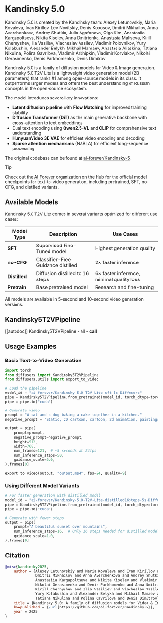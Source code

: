 <!--Copyright 2025 The HuggingFace Team. All rights reserved.
Licensed under the Apache License, Version 2.0 (the "License"); you may not use this file except in compliance with
the License. You may obtain a copy of the License at
http://www.apache.org/licenses/LICENSE-2.0
Unless required by applicable law or agreed to in writing, software distributed under the License is distributed on
an "AS IS" BASIS, WITHOUT WARRANTIES OR CONDITIONS OF ANY KIND, either express or implied. See the License for the
specific language governing permissions and limitations under the License.
-->

# Kandinsky 5.0

Kandinsky 5.0 is created by the Kandinsky team: Alexey Letunovskiy, Maria Kovaleva, Ivan Kirillov, Lev Novitskiy, Denis Koposov, Dmitrii Mikhailov, Anna Averchenkova, Andrey Shutkin, Julia Agafonova, Olga Kim, Anastasiia Kargapoltseva, Nikita Kiselev, Anna Dmitrienko,  Anastasia Maltseva, Kirill Chernyshev, Ilia Vasiliev, Viacheslav Vasilev, Vladimir Polovnikov, Yury Kolabushin, Alexander Belykh, Mikhail Mamaev, Anastasia Aliaskina, Tatiana Nikulina, Polina Gavrilova, Vladimir Arkhipkin, Vladimir Korviakov, Nikolai Gerasimenko, Denis Parkhomenko, Denis Dimitrov


Kandinsky 5.0 is a family of diffusion models for Video & Image generation. Kandinsky 5.0 T2V Lite is a lightweight video generation model (2B parameters) that ranks #1 among open-source models in its class. It outperforms larger models and offers the best understanding of Russian concepts in the open-source ecosystem.

The model introduces several key innovations:
- **Latent diffusion pipeline** with **Flow Matching** for improved training stability
- **Diffusion Transformer (DiT)** as the main generative backbone with cross-attention to text embeddings
- Dual text encoding using **Qwen2.5-VL** and **CLIP** for comprehensive text understanding
- **HunyuanVideo 3D VAE** for efficient video encoding and decoding
- **Sparse attention mechanisms** (NABLA) for efficient long-sequence processing

The original codebase can be found at [ai-forever/Kandinsky-5](https://github.com/ai-forever/Kandinsky-5).

> [!TIP]
> Check out the [AI Forever](https://huggingface.co/ai-forever) organization on the Hub for the official model checkpoints for text-to-video generation, including pretrained, SFT, no-CFG, and distilled variants.

## Available Models

Kandinsky 5.0 T2V Lite comes in several variants optimized for different use cases:

| Model Type | Description | Use Cases |
|------------|-------------|-----------|
| **SFT** | Supervised Fine-Tuned model | Highest generation quality |
| **no-CFG** | Classifier-Free Guidance distilled | 2× faster inference |
| **Distilled** | Diffusion distilled to 16 steps | 6× faster inference, minimal quality loss |
| **Pretrain** | Base pretrained model | Research and fine-tuning |

All models are available in 5-second and 10-second video generation versions.

## Kandinsky5T2VPipeline

[[autodoc]] Kandinsky5T2VPipeline
    - all
    - __call__

## Usage Examples

### Basic Text-to-Video Generation

```python
import torch
from diffusers import Kandinsky5T2VPipeline
from diffusers.utils import export_to_video

# Load the pipeline
model_id = "ai-forever/Kandinsky-5.0-T2V-Lite-sft-5s-Diffusers"
pipe = Kandinsky5T2VPipeline.from_pretrained(model_id, torch_dtype=torch.bfloat16)
pipe = pipe.to("cuda")

# Generate video
prompt = "A cat and a dog baking a cake together in a kitchen."
negative_prompt = "Static, 2D cartoon, cartoon, 2d animation, paintings, images, worst quality, low quality, ugly, deformed, walking backwards"

output = pipe(
    prompt=prompt,
    negative_prompt=negative_prompt,
    height=512,
    width=768,
    num_frames=121,  # ~5 seconds at 24fps
    num_inference_steps=50,
    guidance_scale=5.0,
).frames[0]

export_to_video(output, "output.mp4", fps=24, quality=9)
```


### Using Different Model Variants
```python
# For faster generation with distilled model
model_id = "ai-forever/Kandinsky-5.0-T2V-Lite-distilled16steps-5s-Diffusers"
pipe = Kandinsky5T2VPipeline.from_pretrained(model_id, torch_dtype=torch.bfloat16)
pipe = pipe.to("cuda")

# Generate with fewer steps
output = pipe(
    prompt="A beautiful sunset over mountains",
    num_inference_steps=16,  # Only 16 steps needed for distilled model
    guidance_scale=1.0,
).frames[0]
```

## Citation
```bibtex
@misc{kandinsky2025,
    author = {Alexey Letunovskiy and Maria Kovaleva and Ivan Kirillov and Lev Novitskiy and Denis Koposov and
              Dmitrii Mikhailov and Anna Averchenkova and Andrey Shutkin and Julia Agafonova and Olga Kim and
              Anastasiia Kargapoltseva and Nikita Kiselev and Vladimir Arkhipkin and Vladimir Korviakov and
              Nikolai Gerasimenko and Denis Parkhomenko and Anna Dmitrienko and Anastasia Maltseva and
              Kirill Chernyshev and Ilia Vasiliev and Viacheslav Vasilev and Vladimir Polovnikov and
              Yury Kolabushin and Alexander Belykh and Mikhail Mamaev and Anastasia Aliaskina and
              Tatiana Nikulina and Polina Gavrilova and Denis Dimitrov},
    title = {Kandinsky 5.0: A family of diffusion models for Video & Image generation},
    howpublished = {\url{https://github.com/ai-forever/Kandinsky-5}},
    year = 2025
}
```
